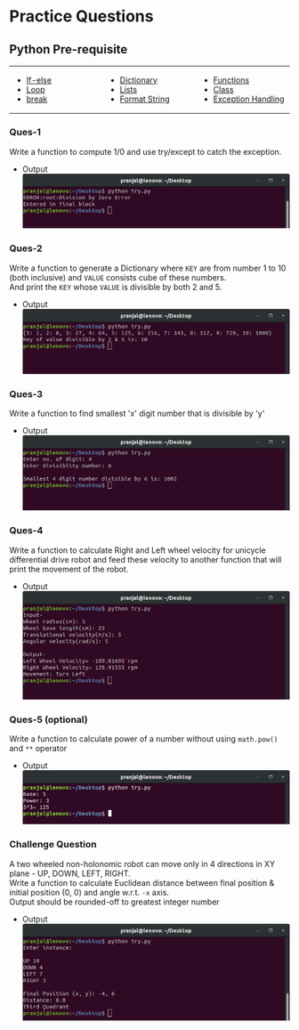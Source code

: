 # Practice Questions
## Python Pre-requisite

<table width="90%"> 
<center>
  <tr>
  <td width="30%">
    
   - [If-else](https://www.learnbyexample.org/python-if-else-elif-statement/)
   - [Loop](https://www.learnbyexample.org/python-while-loop/)
   - [break](https://www.learnbyexample.org/python-break-statement/)

  </td>
  
  <td width="30%">
  
  - [Dictionary](https://www.learnbyexample.org/python-dictionary/)
  - [Lists](https://www.learnbyexample.org/python-list/) 
  - [Format String](https://www.learnbyexample.org/python-string-format-method/)
  
  </td>
 
  <td width="30%">
  
  - [Functions](https://www.learnbyexample.org/python-functions/)
  - [Class](https://www.learnbyexample.org/python-classes-and-objects/)
  - [Exception Handling](https://www.learnbyexample.org/python-exceptions-try-except/)
  
  </td>
  </tr>
  </table>
</center>

### Ques-1
Write a function to compute 1/0 and use try/except to catch the exception.
- Output \
![](output-img/ques-1.png)

### Ques-2
Write a function to generate a Dictionary where `KEY` are from number 1 to 10 (both inclusive) and `VALUE` consists cube of these numbers. \
And print the `KEY` whose `VALUE` is divisible by both 2 and 5.
- Output \
![](output-img/ques-2.png)

### Ques-3
Write a function to find smallest 'x' digit number that is divisible by 'y'
- Output \
![](output-img/ques-3.png)

### Ques-4
Write a function to calculate Right and Left wheel velocity for unicycle differential drive robot
and feed these velocity to another function that will print the movement of the robot.
- Output \
![](output-img/ques-4.png)

### Ques-5 (optional)
Write a function to calculate power of a number without using `math.pow()` and `**` operator
- Output \
![](output-img/ques-5.png)

### Challenge Question
A two wheeled non-holonomic robot can move only in 4 directions in XY plane - UP, DOWN, LEFT, RIGHT. \
Write a function to calculate Euclidean distance between final position & initial position (0, 0) and angle w.r.t. `-x` axis. \
Output should be rounded-off to greatest integer number
- Output
![](output-img/challenge.png)
